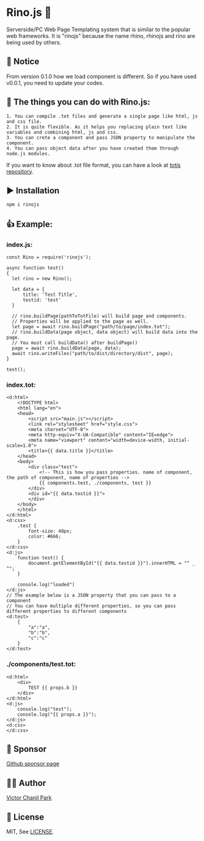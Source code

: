 # Rino.js 🦏
Serverside/PC Web Page Templating system that is similar to the popular web frameworks. It is "rinojs" because the name rhino, rhinojs and rino are being used by others.

## 📢 Notice
From version 0.1.0 how we load component is different. So if you have used v0.0.1, you need to update your codes.

## 💪 The things you can do with Rino.js:
```
1. You can compile .tot files and generate a single page like html, js and css file.
2. It is quite flexible. As it helps you replacing plain text like variables and combining html, js and css.
3. You can crete a component and pass JSON property to manipulate the component.
4. You can pass object data after you have created them through node.js modules.
```

If you want to know about .tot file format, you can have a look at [totjs repository](https://github.com/opdev1004/totjs).

## ▶️ Installation
```
npm i rinojs
```

## 👍 Example:
### index.js:
```
const Rino = require('rinojs');

async function test()
{
  let rino = new Rino();

  let data = {
      title: 'Test Title',
      testid: 'test'
  }

  // rino.buildPage(pathToTotFile) will build page and components.
  // Properties will be applied to the page as well.
  let page = await rino.buildPage("path/to/page/index.tot");
  // rino.buildData(page object, data object) will build data into the page.
  // You must call buildData() after buildPage()
  page = await rino.buildData(page, data);
  await rino.writeFiles("path/to/dist/directory/dist", page);
}

test();
```
### index.tot:
```
<d:html>
    <!DOCTYPE html>
    <html lang="en">
    <head>
        <script src="main.js"></script>
        <link rel="stylesheet" href="style.css">
        <meta charset="UTF-8">
        <meta http-equiv="X-UA-Compatible" content="IE=edge">
        <meta name="viewport" content="width=device-width, initial-scale=1.0">
        <title>{{ data.title }}</title>
    </head>
    <body>
        <div class="test">
            <!-- This is how you pass properties. name of component, the path of component, name of properties -->
            {{ components.test, ./components, test }}
        </div>
        <div id="{{ data.testid }}">
        </div>
    </body>
    </html>
</d:html>
<d:css>
    .test {
        font-size: 48px;
        color: #666;
    }
</d:css>
<d:js>
    function test() {
        document.getElementById("{{ data.testid }}").innerHTML = "^ _ ^";
    }

    console.log("loaded")
</d:js>
// The example below is a JSON property that you can pass to a component
// You can have multiple different properties, so you can pass different properties to different components
<d:test>
    {
        "a":"a",
        "b":"b",
        "c":"c"
    }
</d:test>
```

### ./components/test.tot:
```
<d:html>
    <div>
        TEST {{ props.b }}
    </div>
</d:html>
<d:js>
    console.log("test");
    console.log("{{ props.a }}");
</d:js>
<d:css>
</d:css>
```

## 💪 Sponsor 
[Github sponsor page](https://github.com/sponsors/opdev1004)

## 👨‍💻 Author
[Victor Chanil Park](https://github.com/opdev1004)

## 💯 License
MIT, See [LICENSE](./LICENSE).
